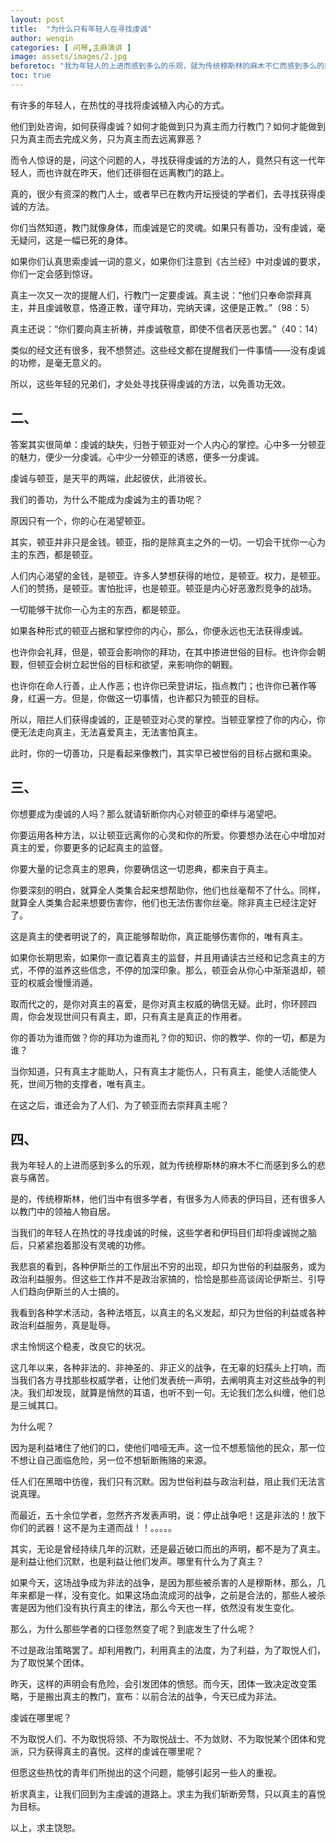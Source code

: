 ```yaml
---
layout: post
title:  "为什么只有年轻人在寻找虔诚"
author: wenqin
categories: [ 问琴,主麻演讲 ]
image: assets/images/2.jpg
beforetoc: "我为年轻人的上进而感到多么的乐观，就为传统穆斯林的麻木不仁而感到多么的悲哀与痛苦"
toc: true
---
```



有许多的年轻人，在热忱的寻找将虔诚植入内心的方式。

他们到处咨询，如何获得虔诚？如何才能做到只为真主而力行教门？如何才能做到只为真主而去完成义务，只为真主而去远离罪恶？

而令人惊讶的是，问这个问题的人，寻找获得虔诚的方法的人，竟然只有这一代年轻人，而也许就在昨天，他们还徘徊在远离教门的路上。

真的，很少有资深的教门人士，或者早已在教内开坛授徒的学者们，去寻找获得虔诚的方法。

你们当然知道，教门就像身体，而虔诚是它的灵魂。如果只有善功，没有虔诚，毫无疑问，这是一幅已死的身体。

如果你们认真思索虔诚一词的意义，如果你们注意到《古兰经》中对虔诚的要求，你们一定会感到惊讶。

真主一次又一次的提醒人们，行教门一定要虔诚。真主说：“他们只奉命崇拜真主，并且虔诚敬意，恪遵正教，谨守拜功，完纳天课，这便是正教。”（98：5）

真主还说：“你们要向真主祈祷，并虔诚敬意，即使不信者厌恶也罢。”（40：14）

类似的经文还有很多，我不想赘述。这些经文都在提醒我们一件事情——没有虔诚的功修，是毫无意义的。

所以，这些年轻的兄弟们，才处处寻找获得虔诚的方法，以免善功无效。

## 二、

答案其实很简单：虔诚的缺失，归咎于顿亚对一个人内心的掌控。心中多一分顿亚的魅力，便少一分虔诚。心中少一分顿亚的诱惑，便多一分虔诚。

虔诚与顿亚，是天平的两端，此起彼伏，此消彼长。

我们的善功，为什么不能成为虔诚为主的善功呢？

原因只有一个，你的心在渴望顿亚。

其实，顿亚并非只是金钱。顿亚，指的是除真主之外的一切。一切会干扰你一心为主的东西，都是顿亚。

人们内心渴望的金钱，是顿亚。许多人梦想获得的地位，是顿亚。权力，是顿亚。人们的赞扬，是顿亚。害怕批评，也是顿亚。顿亚是内心好恶激烈竞争的战场。

一切能够干扰你一心为主的东西，都是顿亚。

如果各种形式的顿亚占据和掌控你的内心，那么，你便永远也无法获得虔诚。

也许你会礼拜，但是，顿亚会影响你的拜功，在其中掺进世俗的目标。也许你会朝觐，但顿亚会树立起世俗的目标和欲望，来影响你的朝觐。

也许你在命人行善，止人作恶；也许你已荣登讲坛，指点教门；也许你已著作等身，红遍一方。但是，你做这一切事情，也许都只为顿亚的目标。

所以，阻拦人们获得虔诚的，正是顿亚对心灵的掌控。当顿亚掌控了你的内心，你便无法走向真主，无法喜爱真主，无法害怕真主。

此时，你的一切善功，只是看起来像教门，其实早已被世俗的目标占据和熏染。

## 三、

你想要成为虔诚的人吗？那么就请斩断你内心对顿亚的牵绊与渴望吧。

你要运用各种方法，以让顿亚远离你的心灵和你的所爱。你要想办法在心中增加对真主的爱，你要更多的记起真主的监督。

你要大量的记念真主的恩典，你要确信这一切恩典，都来自于真主。

你要深刻的明白，就算全人类集合起来想帮助你，他们也丝毫帮不了什么。同样，就算全人类集合起来想要伤害你，他们也无法伤害你丝毫。除非真主已经注定好了。

这是真主的使者明说了的，真正能够帮助你，真正能够伤害你的，唯有真主。

如果你长期思索，如果你一直记着真主的监督，并且用诵读古兰经和记念真主的方式，不停的滋养这些信念，不停的加深印象。那么，顿亚会从你心中渐渐退却，顿亚的权威会慢慢消遁。

取而代之的，是你对真主的喜爱，是你对真主权威的确信无疑。此时，你环顾四周，你会发现世间只有真主，即，只有真主是真正的作用者。

你的善功为谁而做？你的拜功为谁而礼？你的知识、你的教学、你的一切，都是为谁？

当你知道，只有真主才能助人，只有真主才能伤人，只有真主，能使人活能使人死，世间万物的支撑者，唯有真主。

在这之后，谁还会为了人们、为了顿亚而去崇拜真主呢？

## 四、

我为年轻人的上进而感到多么的乐观，就为传统穆斯林的麻木不仁而感到多么的悲哀与痛苦。

是的，传统穆斯林，他们当中有很多学者，有很多为人师表的伊玛目，还有很多人以教门中的领袖人物自居。

当我们的年轻人在热忱的寻找虔诚的时候，这些学者和伊玛目们却将虔诚抛之脑后，只紧紧抱着那没有灵魂的功修。

我悲哀的看到，各种伊斯兰的工作层出不穷的出现，却只为世俗的利益服务，或为政治利益服务。但这些工作并不是政治家搞的，恰恰是那些高谈阔论伊斯兰、引导人们趋向伊斯兰的人士搞的。

我看到各种学术活动，各种法塔瓦，以真主的名义发起，却只为世俗的利益或各种政治利益服务，真是耻辱。

求主怜悯这个稳麦，改良它的状况。

这几年以来，各种非法的、非神圣的、非正义的战争，在无辜的妇孺头上打响，而当我们各方寻找那些权威学者，让他们发表统一声明，去阐明真主对这些战争的判决。我们却发现，就算是悄然的耳语，也听不到一句。无论我们怎么纠缠，他们总是三缄其口。

为什么呢？

因为是利益堵住了他们的口，使他们喑哑无声。这一位不想惹恼他的民众，那一位不想让自己面临危险，另一位不想斩断贿赂的来源。

任人们在黑暗中彷徨，我们只有沉默。因为世俗利益与政治利益，阻止我们无法言说真理。

而最近，五十余位学者，忽然齐齐发表声明，说：停止战争吧！这是非法的！放下你们的武器！这不是为主道而战！！。。。。。

其实，无论是曾经持续几年的沉默，还是最近破口而出的声明，都不是为了真主。是利益让他们沉默，也是利益让他们发声。哪里有什么为了真主？

如果今天，这场战争成为非法的战争，是因为那些被杀害的人是穆斯林，那么，几年来都是一样，没有变化。如果这场血流成河的战争，之前是合法的，那些人被杀害是因为他们没有执行真主的律法，那么今天也一样，依然没有发生变化。

那么，为什么那些学者的口径忽然变了呢？到底发生了什么呢？

不过是政治策略罢了。却利用教门，利用真主的法度，为了利益，为了取悦人们，为了取悦某个团体。

昨天，这样的声明会有危险，会引发团体的愤怒。而今天，团体一致决定改变策略，于是搬出真主的教门，宣布：以前合法的战争，今天已成为非法。

虔诚在哪里呢？

不为取悦人们、不为取悦将领、不为取悦战士、不为敛财、不为取悦某个团体和党派，只为获得真主的喜悦。这样的虔诚在哪里呢？

但愿这些热忱的青年们所抛出的这个问题，能够引起另一些人的重视。

祈求真主，让我们回到为主虔诚的道路上。求主为我们斩断旁骛，只以真主的喜悦为目标。

以上，求主饶恕。
